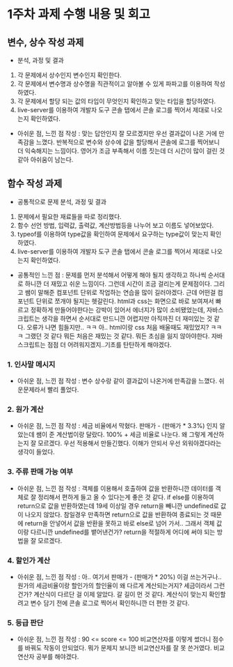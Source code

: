 # 1주차 과제 수행 내용 및 회고

## 변수, 상수 작성 과제

- 분석, 과정 및 결과
1. 각 문제에서 상수인지 변수인지 확인한다.
2. 각 문제에서 변수명과 상수명을 직관적이고 알아볼 수 있게 파파고를 이용하여 작성하였다.
3. 각 문제에서 할당 되는 값의 타입이 무엇인지 확인하고 맞는 타입을 할당하였다.
4. live-server를 이용하여 개발자 도구 콘솔 탭에서 콘솔 로그를 찍어서 제대로 나오는지 확인하였다.

- 아쉬운 점, 느낀 점 작성
: 맞는 답안인지 잘 모르겠지만 우선 결과값이 나온 거에 만족감을 느꼈다. 반복적으로 변수와 상수에 값을 할당해서 콘솔에 로그를 찍어보니 더 익숙해지는 느낌이다. 영어가 조금 부족해서 이름 짓는데 더 시간이 많이 걸린 것 같아 아쉬움이 남는다.

## 함수 작성 과제

- 공통적으로 문제 분석, 과정 및 결과
1. 문제에서 필요한 재료들을 따로 정리했다.
2. 함수 선언 방법, 입력값, 출력값, 계산방법등을 나누어 보고 이름도 넣어보았다.
5. typeof를 이용하여 type값을 확인하여 문제에서 요구하는 type값이 맞는지 확인하였다.
6. live-server를 이용하여 개발자 도구 콘솔 탭에서 콘솔 로그를 찍어서 제대로 나오는지 확인하였다.

- 공통적인 느낀 점
: 문제를 먼저 분석해서 어떻게 해야 될지 생각하고 하나씩 순서대로 하니깐 더 재밌고 쉬운 느낌이다. 그런데 시간이 조금 걸리는게 문제점이다. 그리고 쌤이 말해준 컴포넌트 단위로 작업하는 연습을 많이 길러야겠다. 근데 어떤걸 컴포넌트 단위로 쪼개야 될지는 헷갈린다.
html과 css는 화면으로 바로 보여져서 빠르고 정확하게 만들어야한다는 강박이 있어서 에너지가 많이 소비됐었는데, 자바스크립트는 생각을 하면서 순서대로 만드니깐 어렵지만 아직까진 더 재미있는 것 같다. 오류가 나면 힘들지만.. ㅋㅋ 아.. html이랑 css 처음 배울때도 재밌었지? ㅋㅋㅋ 그랬던 것 같다 뭐든 처음은 재밌는 것 같다. 뭐든 초심을 잃지 않아야한다. 자바스크립트는 점점 더 어려워지겠지..기초를 탄탄하게 해야겠다.

### 1. 인사말 메시지
- 아쉬운 점, 느낀 점 작성
: 변수 상수랑 같이 결과값이 나온거에 만족감을 느꼈다. 쉬운문제라서 빨리 풀었다.

### 2. 원가 계산
- 아쉬운 점, 느낀 점 작성
: 세금 비율에서 막혔다. 판매가 - (판매가 * 3.3%) 인지 알았는데 쌤이 준 계산법이랑 달랐다. 100% + 세금 비율로 나눈다. 왜 그렇게 계산하는지 잘 모르겠다. 우선 적용해서 만들긴했다. 이해가 안되서 우선 외워야겠다라는 생각이 들었다.

### 3. 주류 판매 가능 여부
- 아쉬운 점, 느낀 점 작성
: 객체를 이용해서 호출하여 값을 반환하니깐 데이터를 객체로 잘 정리해서 편하게 들고 올 수 있다는게 좋은 것 같다. if else를 이용하여 return으로 값을 반환하였는데 19세 이상일 경우 return을 빼니깐 undefined로 값이 나오지 않았다. 참일경우 만족하면 return으로 값을 반환하여 종료되는 것 때문에 return을 안넣어서 값을 반환을 못하고 바로 else로 넘어 가서.. 그래서 객체 값이랑 다르니깐 undefined를 뱉어낸건가? return을 적절하게 어디에 써야 되는 방법을 잘 모르겠다.

### 4. 할인가 계산
- 아쉬운 점, 느낀 점 작성
: 아.. 여기서 판매가 - (판매가 * 20%) 이걸 쓰는거구나.. 원가의 세금비율이랑 할인가의 할인율이 왜 다르게 계산되는거지? 세금이라서 그런건가? 계산식이 다르단 걸 이제 알았다. 갈 길이 먼 것 같다. 계산식이 맞는지 확인할려고 변수 담기 전에 콘솔 로그로 찍어서 확인하니깐 더 편한 것 같다.

### 5. 등급 판단
- 아쉬운 점, 느낀 점 작성
: 90 <= score <= 100 비교연산자를 이렇게 썼더니 점수를 바꿔도 작동이 안되었다. 뭐가 문제지 보니깐 비교연산자를 잘 못 쓴거였다. 비교연산자 공부를 해야겠다.




















